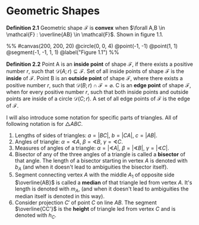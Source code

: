 # Geometric Shapes

**Definition 2.1** Geometric shape $\mathcal{F}$ is **convex**
when $\forall A,B \in \mathcal{F} : \overline{AB} \in \mathcal{F}$. Shown in
figure 1.1.

%%
#canvas(200, 200, 20)
@circle(0, 0, 4)
@point(-1, -1)
@point(1, 1)
@segment(-1, -1, 1, 1)
@label("Figure 1.1")
%%

**Definition 2.2** Point A is an **inside point** of shape $\mathcal{F}$, if there
exists a positive number $r$, such that $\mathcal{D}(A;r) \subseteq \mathcal{F}$.
Set of all inside points of shape $\mathcal{F}$ is the **inside** of $\mathcal{F}$.
Point B is an **outside point** of shape $\mathcal{F}$, where there exists a positive
number $r$, such that $\mathcal{D}(B;r) \cap \mathcal{F} = \varnothing$. C is an
**edge point** of shape $\mathcal{F}$, when for every positive number $r$, such
that both inside points and outside points are inside of a circle $\mathcal{D}(C;r)$.
A set of all edge points of $\mathcal{F}$ is the edge of $\mathcal{F}$.

I will also introduce some notation for specific parts of triangles.
All of following notation is for $\triangle ABC$.

1. Lengths of sides of triangles: $a = |BC|$, $b = |CA|$, $c = |AB|$.
2. Angles of triangle: $\alpha = \sphericalangle A$, $\beta = \sphericalangle B$, $\gamma = \sphericalangle C$.
3. Measures of angles of a
   triangle: $\alpha = |\sphericalangle A|$, $\beta = |\sphericalangle B|$, $\gamma = |\sphericalangle C|$.
4. Bisector of any of the three angles of a triangle is called a **bisector**
   of that angle. The length of a bisector starting in vertex $A$ is denoted with $b_A$
   (and when it doesn't lead to ambiguities the bisector itself).
5. Segment connecting vertex $A$ with the middle $A_1$ of opposite side $\overline{AB}$
   is called a **median** of that triangle led from vertex $A$. It's length is denoted
   with $m_A$, (and when it doesn't lead to ambiguities the median itself is denoted in this way).
6. Consider projection $C'$ of point $C$ on line $AB$. The segment $\overline{CC'}$
   is the **height** of triangle led from vertex $C$ and is denoted with $h_{C}$.
